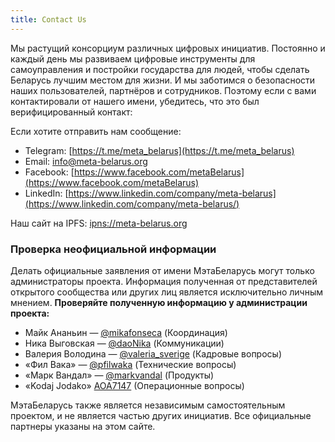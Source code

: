 ```yaml
---
title: Contact Us
---
```

Мы растущий консорциум различных цифровых инициатив. Постоянно и каждый день мы
развиваем цифровые инструменты для самоуправления и постройки государства для
людей, чтобы сделать Беларусь лучшим местом для жизни. И мы заботимся о
безопасности наших пользователей, партнёров и сотрудников. Поэтому если с
вами контактировали от нашего имени, убедитесь, что это был верифицированный
контакт:

Если хотите отправить нам сообщение:

 - Telegram: [https://t.me/meta_belarus](https://t.me/meta_belarus)
 - Email: info@meta-belarus.org
 - Facebook: [https://www.facebook.com/metaBelarus](https://www.facebook.com/metaBelarus)
 - LinkedIn: [https://www.linkedin.com/company/meta-belarus](https://www.linkedin.com/company/meta-belarus/)
   
Наш сайт на IPFS: [ipns://meta-belarus.org](ipns://meta-belarus.org)

### Проверка неофициальной информации

Делать официальные заявления от имени МэтаБеларусь могут только администраторы
проекта. Информация полученная от представителей открытого сообщества или
других лиц является исключительно личным мнением. **Проверяйте полученную
информацию у администрации проекта:**

- Майк Ананьин — [@mikafonseca](https://t.me/mikafonseca) (Координация)
- Ника Выговская — [@daoNika](https://t.me/daoNika) (Коммуникации)
- Валерия Володина — [@valeria_sverige](https://t.me/valeria_sverige) (Кадровые вопросы)
- «Фил Вака» — [@pfilwaka](https://t.me/pfilwaka) (Технические вопросы)
- «Марк Вандал» — [@markvandal](https://t.me/markvandal) (Продукты)
- «Kodaj Jodako» [AOA7147](https://t.me/AOA7147) (Oперационные вопросы)

МэтаБеларусь также является независимым самостоятельным проектом, и не
является частью других инициатив. Все официальные партнеры указаны на этом
сайте.

